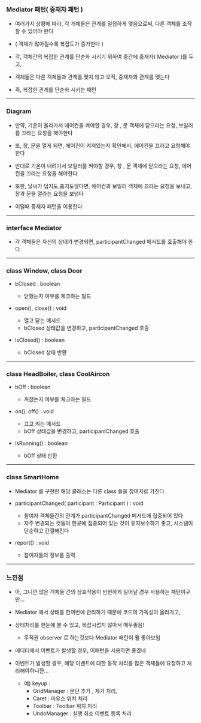 ### Mediator 패턴( 중재자 패턴 )

- 여러가지 상황에 따라, 각 개체들은 관계를 밀접하게 맺음으로써, 다른 객체를 조작할 수 있어야 한다


- ( 객체가 많아질수록 복잡도가 증가한다 )


- 각, 객체간의 복잡한 관계를 단순화 시키기 위하여 중간에 중재자( Mediator )를 두고,


- 객체들은 다른 객체들과 관계를 맺지 않고 오직, 중재자와 관계를 맺는다


- 즉, 복잡한 관계를 단순화 시키는 패턴

---

### Diagram

- 만약, 기온이 올라가서 에어컨을 켜야할 경우, 창 , 문 객체에 닫으라는 요청, 보일러를 끄라는 요청을 해야한다


- 또, 창, 문을 열게 되면, 에어컨이 켜져있는지 확인해서, 에어컨을 끄라고 요청해야한다


- 반대로 기온이 내려가서 보일러를 켜야할 경우, 창 , 문 객체에 닫으라는 요청, 에어컨을 끄라는 요청을 해야한다


- 또한, 날씨가 덥지도,춥지도않다면, 에어컨과 보일러 객체에 끄라는 요청을 보내고, 창과 문을 열라는 요청을 보낸다


- 이럴때 중재자 패턴을 이용한다

---

### interface Mediator

- 각 객체들은 자신의 상태가 변경되면, participantChanged 메서드를 호출해야 한다

---

### class Window, class Door

- bClosed : boolean
  - 닫혔는지 여부를 체크하는 필드


- open(), close() : void
  - 열고 닫는 메서드
  - bClosed 상태값을 변경하고, participantChanged 호출


- isClosed() : boolean
  - bClosed 상태 반환

---

### class HeadBoiler, class CoolAircon

- bOff : boolean
  - 꺼졌는지 여부를 체크하는 필드


- on(), off() : void
  - 끄고 켜는 메서드
  - bOff 상태값을 변경하고, participantChanged 호출


- isRunning() : boolean
  - bOff 상태 반환

---

### class SmartHome

- Mediator 를 구현한 해당 클래스는 다른 class 들을 참여자로 가진다


- participantChanged( participant : Participant ) : void
  - 참여자 객체들간의 관계가 participantChanged 메서드에 집중되어 있다
  - 자주 변경되는 것들이 한곳에 집중되어 있는 것이 유지보수하기 좋고, 시스템이 단순하고 간결해진다


- report() : void
  - 참여자들의 정보를 출력

---

### 느낀점

- 아, 그니깐 많은 객체들 간의 상호작용이 빈번하게 일어날 경우 사용하는 패턴이구만...


- Mediator 에서 상태를 한꺼번에 관리하기 때문에 코드의 가독성이 올라가고, 


- 상태처리를 한눈에 볼 수 있고, 복잡시럽지 않아서 매우좋음!
  - 무적권 observer 로 하는것보다 Mediator 패턴이 훨 좋아보임


- 에디터에서 이벤트가 발생할 경우, 이패턴을 사용하면 좋겠네


- 이벤트가 발생할 경우, 해당 이벤트에 대한 동작 처리를 많은 객체들에 요청하고 처리해야하니깐...
  - 예) keyup : 
    - GridManager : 문단 추가 , 제거 처리, 
    - Caret : 마우스 위치 처리
    - Toolbar : Toolbar 위치 처리
    - UndoManager : 실행 취소 이벤트 등록 처리